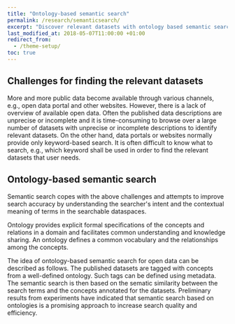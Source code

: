 ```yaml
---
title: "Ontology-based semantic search"
permalink: /research/semanticsearch/
excerpt: "Discover relevant datasets with ontology based semantic search"
last_modified_at: 2018-05-07T11:00:00 +01:00
redirect_from:
  - /theme-setup/
toc: true
---
```



## Challenges for finding the relevant datasets
More and more public data become available through various channels, e.g., open data portal and other websites. However, there is a lack of overview of available open data. Often the published data descriptions are unprecise or incomplete and it is time-consuming to browse over a large number of datasets with unprecise or incomplete descriptions to identify relevant datasets. On the other hand, data portals or websites normally provide only keyword-based search. It is often difficult to know what to search, e.g., which keyword shall be used in order to find the relevant datasets that user needs. 


## Ontology-based semantic search

Semantic search copes with the above challenges and attempts to improve search accuracy by understanding the searcher's intent and the contextual meaning of terms in the searchable dataspaces. 

Ontology provides explicit formal specifications of the concepts and relations in a domain and facilitates common understanding and knowledge sharing. An ontology defines a common vocabulary and the relationships among the concepts. 

The idea of ontology-based semantic search for open data can be described as follows. The published datasets are tagged with concepts from a well-defined ontology. Such tags can be defined using metadata. The semantic search is then based on the sematic similarity between the search terms and the concepts annotated for the datasets.
Preliminary results from experiments have indicated that semantic search based on ontologies is a promising approach to increase search quality and efficiency.

